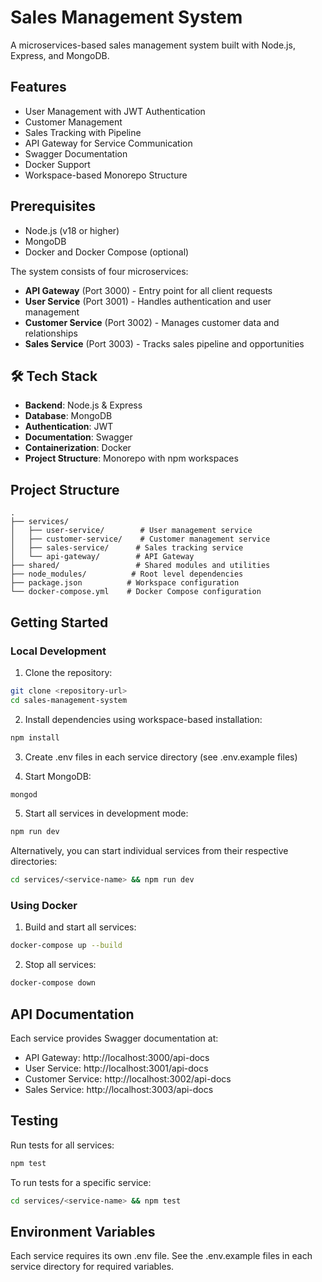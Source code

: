 # Sales Management System

A microservices-based sales management system built with Node.js, Express, and MongoDB.

## Features

- User Management with JWT Authentication
- Customer Management
- Sales Tracking with Pipeline
- API Gateway for Service Communication
- Swagger Documentation
- Docker Support
- Workspace-based Monorepo Structure

## Prerequisites

- Node.js (v18 or higher)
- MongoDB
- Docker and Docker Compose (optional)

The system consists of four microservices:

- **API Gateway** (Port 3000) - Entry point for all client requests
- **User Service** (Port 3001) - Handles authentication and user management
- **Customer Service** (Port 3002) - Manages customer data and relationships
- **Sales Service** (Port 3003) - Tracks sales pipeline and opportunities

## 🛠️ Tech Stack

- **Backend**: Node.js & Express
- **Database**: MongoDB
- **Authentication**: JWT
- **Documentation**: Swagger
- **Containerization**: Docker
- **Project Structure**: Monorepo with npm workspaces

## Project Structure

```
.
├── services/
│   ├── user-service/        # User management service
│   ├── customer-service/    # Customer management service
│   ├── sales-service/      # Sales tracking service
│   └── api-gateway/        # API Gateway
├── shared/                 # Shared modules and utilities
├── node_modules/          # Root level dependencies
├── package.json          # Workspace configuration
└── docker-compose.yml    # Docker Compose configuration
```

## Getting Started

### Local Development

1. Clone the repository:
```bash
git clone <repository-url>
cd sales-management-system
```

2. Install dependencies using workspace-based installation:
```bash
npm install
```

3. Create .env files in each service directory (see .env.example files)

4. Start MongoDB:
```bash
mongod
```

5. Start all services in development mode:
```bash
npm run dev
```

Alternatively, you can start individual services from their respective directories:
```bash
cd services/<service-name> && npm run dev
```

### Using Docker

1. Build and start all services:
```bash
docker-compose up --build
```

2. Stop all services:
```bash
docker-compose down
```

## API Documentation

Each service provides Swagger documentation at:
- API Gateway: http://localhost:3000/api-docs
- User Service: http://localhost:3001/api-docs
- Customer Service: http://localhost:3002/api-docs
- Sales Service: http://localhost:3003/api-docs

## Testing

Run tests for all services:
```bash
npm test
```

To run tests for a specific service:
```bash
cd services/<service-name> && npm test
```

## Environment Variables

Each service requires its own .env file. See the .env.example files in each service directory for required variables.